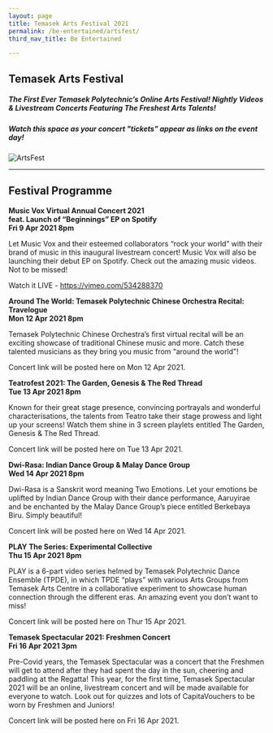 ```yaml
---
layout: page
title: Temasek Arts Festival 2021
permalink: /be-entertained/artsfest/
third_nav_title: Be Entertained

---
```

## Temasek Arts Festival

<h5>The First Ever Temasek Polytechnic’s Online Arts Festival! Nightly Videos & Livestream Concerts Featuring The Freshest Arts Talents!</h5>
 
<h5>Watch this space as your concert "tickets" appear as links on the event day!</h5>

![ArtsFest]({{site.baseurl}}/images/BeEntertained-Artsfest.png)

---
## Festival Programme

<b> Music Vox Virtual Annual Concert 2021</b><br> 
<b>feat. Launch of “Beginnings” EP on Spotify</b><br> 
<b>Fri 9 Apr 2021 8pm</b>

Let Music Vox and their esteemed collaborators “rock your world” with their brand of music in this inaugural livestream concert! Music Vox will also be launching their debut EP on Spotify. Check out the amazing music videos. Not to be missed! 
 
Watch it LIVE - https://vimeo.com/534288370

<b>Around The World: Temasek Polytechnic Chinese Orchestra Recital: Travelogue</b><br>
<b>Mon 12 Apr 2021 8pm</b>

Temasek Polytechnic Chinese Orchestra’s first virtual recital will be an exciting showcase of traditional Chinese music and more. Catch these talented musicians as they bring you music from “around the world"!

Concert link will be posted here on Mon 12 Apr 2021.

<b>Teatrofest 2021: The Garden, Genesis & The Red Thread</b><br>
<b>Tue 13 Apr 2021 8pm</b>

Known for their great stage presence, convincing portrayals and wonderful characterisations, the talents from Teatro take their stage prowess and light up your screens! Watch them shine in 3 screen playlets entitled The Garden, Genesis & The Red Thread.

Concert link will be posted here on Tue 13 Apr 2021.

<b>Dwi-Rasa: Indian Dance Group & Malay Dance Group</b><br>
<b>Wed 14 Apr 2021 8pm</b>

Dwi-Rasa is a Sanskrit word meaning Two Emotions. Let your emotions be uplifted by Indian Dance Group with their dance performance, Aaruyirae and be enchanted by the Malay Dance Group’s piece entitled Berkebaya Biru. Simply beautiful!

Concert link will be posted here on Wed 14 Apr 2021.

<b>PLAY The Series: Experimental Collective</b><br>
<b>Thu 15 Apr 2021 8pm</b>

PLAY is a 6-part video series helmed by Temasek Polytechnic Dance Ensemble (TPDE), in which TPDE “plays” with various Arts Groups from Temasek Arts Centre in a collaborative experiment to showcase human connection through the different eras. An amazing event you don’t want to miss!

Concert link will be posted here on Thur 15 Apr 2021.

<b>Temasek Spectacular 2021: Freshmen Concert</b><br>
<b>Fri 16 Apr 2021 3pm</b>

Pre-Covid years, the Temasek Spectacular was a concert that the Freshmen will get to attend after they had spent the day in the sun, cheering and paddling at the Regatta! This year, for the first time, Temasek Spectacular 2021 will be an online, livestream concert and will be made available for everyone to watch. Look out for quizzes and lots of CapitaVouchers to be worn by Freshmen and Juniors!

Concert link will be posted here on Fri 16 Apr 2021.
